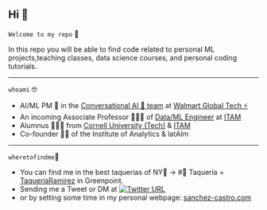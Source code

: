 ## Hi 👋

`Welcome to my repo` 🙌

In this repo you will be able to find code related to personal ML projects,teaching classes, data science courses, and personal coding tutorials. 

***
`whoami` 🤓

- AI/ML PM 🥷 in the [Conversational AI 🤖 team](https://medium.com/walmartglobaltech/tagged/voice-assistant) at [Walmart Global Tech ⚡](https://medium.com/walmartglobaltech) 
- An incoming Associate Professor 👨🏻‍🏫 of [Data/ML Engineer](https://github.com/sanchez-castro/arquitectura-producto-datos) at [ITAM](https://www.itam.mx/)
- Alumnus 👨🏽‍🎓 from [Cornell University (Tech)](https://www.tech.cornell.edu/) & [ITAM](https://www.itam.mx/)
- Co-founder 👨‍🎤 of the Institute of Analytics & latAIm

***
`wheretofindme`📍

- You can find me in the best taquerias of NY🗽 -> #🥇 Taquería = [TaqueríaRamirez](https://ny.eater.com/2021/9/15/22650673/taqueria-ramirez-opening-greenpoint-nyc) in Greenpoint.
- Sending me a Tweet or DM at [![Twitter URL](https://img.shields.io/twitter/url/https/twitter.com/_sanchezcastro.svg?style=social&label=%40_sanchezcastro)](https://twitter.com/_sanchezcastro)
- or by setting some time in my personal webpage: [sanchez-castro.com](https://www.sanchez-castro.com/)
